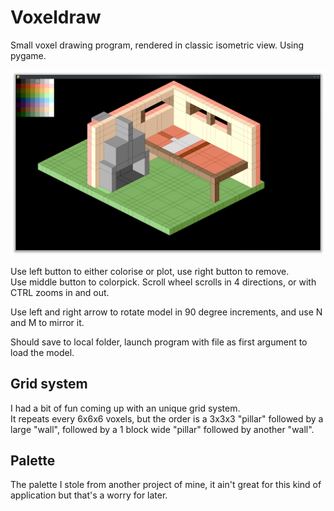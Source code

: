 # Voxeldraw
Small voxel drawing program, rendered in classic isometric view. Using pygame.

![example of what this program looks like in use](./demo.png)

Use left button to either colorise or plot, use right button to remove.  
Use middle button to colorpick. Scroll wheel scrolls in 4 directions, or with CTRL zooms in and out.

Use left and right arrow to rotate model in 90 degree increments, and use N and M to mirror it.

Should save to local folder, launch program with file as first argument to load the model.

## Grid system

I had a bit of fun coming up with an unique grid system.  
It repeats every 6x6x6 voxels, but the order is a 3x3x3 "pillar" followed by a large "wall", followed by a 1 block wide "pillar" followed by another "wall".

## Palette

The palette I stole from another project of mine, it ain't great for this kind of application but that's a worry for later.
